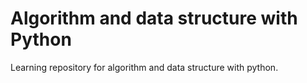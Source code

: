 # Algorithm and data structure with Python
 Learning repository for algorithm and data structure with python.
